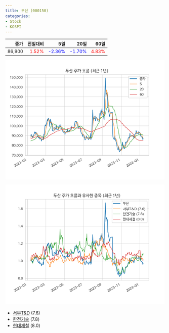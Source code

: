 ```yaml
---
title: 두산 (000150)
categories:
- Stock
- KOSPI
---
```


|종가|전일대비|5일|20일|60일|
|---:|-------:|--:|---:|---:|
|86,900|<span style="color: red">1.52%</span>|<span style="color: blue">-2.36%</span>|<span style="color: blue">-1.70%</span>|<span style="color: red">4.83%</span>|


<!-- more -->

![000150](/assets/images/stock/000150.png)

![000150](/assets/images/stock/000150_sim.png)

- [서부T&D](/006730/) (7.6)
- [한전기술](/052690/) (7.8)
- [현대제철](/004020/) (8.0)